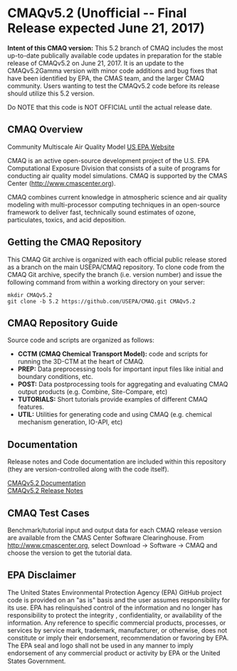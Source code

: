 CMAQv5.2 (Unofficial -- Final Release expected June 21, 2017)
========

**Intent of this CMAQ version:** This 5.2 branch of CMAQ includes the most up-to-date publically available code updates in preparation for the stable release of CMAQv5.2 on June 21, 2017. It is an update to the CMAQv5.2Gamma version with minor code additions and bug fixes that have been identified by EPA, the CMAS team, and the larger CMAQ community. Users wanting to test the CMAQv5.2 code before its release should utilize this 5.2 version. 

Do NOTE that this code is NOT OFFICIAL until the actual release date.

## CMAQ Overview

Community Multiscale Air Quality Model [US EPA Website](https://www.epa.gov/air-research/community-multi-scale-air-quality-cmaq-modeling-system-air-quality-management)

CMAQ is an active open-source development project of the U.S. EPA Computational Exposure Division
that consists of a suite of programs for conducting air quality model simulations.
CMAQ is supported by the CMAS Center (http://www.cmascenter.org).

CMAQ combines current knowledge in atmospheric science and air quality modeling with multi-processor
computing techniques in an open-source framework to deliver fast, technically sound estimates of ozone,
particulates, toxics, and acid deposition.

## Getting the CMAQ Repository
This CMAQ Git archive is organized with each official public release stored as a branch on the main USEPA/CMAQ repository.
To clone code from the CMAQ Git archive, specify the branch (i.e. version number) and issue the following command from within
a working directory on your server:
```
mkdir CMAQv5.2
git clone -b 5.2 https://github.com/USEPA/CMAQ.git CMAQv5.2
```

## CMAQ Repository Guide
Source code and scripts are organized as follows:
* **CCTM (CMAQ Chemical Transport Model):** code and scripts for running the 3D-CTM at the heart of CMAQ.
* **PREP:** Data preprocessing tools for important input files like initial and boundary conditions, etc.
* **POST:** Data postprocessing tools for aggregating and evaluating CMAQ output products (e.g. Combine, Site-Compare, etc)
* **TUTORIALS:** Short tutorials provide examples of different CMAQ features.
* **UTIL:** Utilities for generating code and using CMAQ (e.g. chemical mechanism generation, IO-API, etc)

## Documentation
Release notes and Code documentation are included within this repository (they are version-controlled along with the code itself).  

[CMAQv5.2 Documentation](CCTM/docs/User_Manual/README.md)   
[CMAQv5.2 Release Notes](CCTM/docs/Release_Notes/README.md)   

## CMAQ Test Cases
Benchmark/tutorial input and output data for each CMAQ release version are available from the CMAS Center Software Clearinghouse. From http://www.cmascenter.org, select Download -> Software -> CMAQ and choose the version to get the tutorial data.  

## EPA Disclaimer
The United States Environmental Protection Agency (EPA) GitHub project code is provided on an "as is" basis and the user assumes responsibility for its use. EPA has relinquished control of the information and no longer has responsibility to protect the integrity , confidentiality, or availability of the information. Any reference to specific commercial products, processes, or services by service mark, trademark, manufacturer, or otherwise, does not constitute or imply their endorsement, recommendation or favoring by EPA. The EPA seal and logo shall not be used in any manner to imply endorsement of any commercial product or activity by EPA or the United States Government.    [<img src="https://licensebuttons.net/p/mark/1.0/88x31.png" width="50" height="15">](https://creativecommons.org/publicdomain/zero/1.0/)
